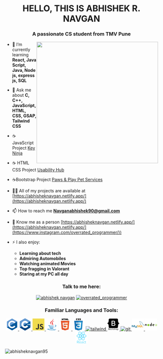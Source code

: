 <h1 align="center">HELLO, THIS IS ABHISHEK R. NAVGAN</h1>

<h3 align="center">A passionate CS student from TMV Pune</h3>
<img width="400px" height="400px" align="right" src="https://media2.giphy.com/media/j4fbBhYgu8mNEHkQ4w/200w.gif?cid=82a1493b6gy0od7tt9aqzfkurlwx73dxoepj2opdsdp99r5c&ep=v1_gifs_related&rid=200w.gif&ct=g">

- 🌱 I’m currently learning **React, Java Script, Java, Node js, express js, SQL**

- 💬 Ask me about **C, C++, JavaScript, HTML, CSS, GSAP, Tailwind CSS**

- ☕ JavaScript Project [Key Ninja](https://abhisheknavgan95.github.io/Key-Ninja/)

- ☕ HTML CSS Project [Usability Hub](https://abhisheknavgan95.github.io/Usability-Hub/)

- ☕Bootstrap Project [Paws & Play Pet Services](https://abhisheknavgan95.github.io/Paws-Play-Dog-Services/)

- 👨‍💻 All of my projects are available at [https://abhisheknavgan.netlify.app/](https://abhisheknavgan.netlify.app/)

- 📫 How to reach me **Navganabhishek90@gmail.com**

- 📄 Know me as a person [https://abhisheknavgan.netlify.app/](https://abhisheknavgan.netlify.app/](https://www.instagram.com/overrated_programmer/))

- ⚡ I also enjoy:
  - **Learning about tech**
  - **Admiring Automobiles**
  - **Watching animated Movies**
  - **Top fragging in Valorant**
  - **Staring at my PC all day**

<h3 align="center">Talk to me here:</h3>
<p align="center">
<a href="https://linkedin.com/in/abhishek navgan" target="blank"><img align="center" src="https://raw.githubusercontent.com/rahuldkjain/github-profile-readme-generator/master/src/images/icons/Social/linked-in-alt.svg" alt="abhishek navgan" height="30" width="40" /></a>
<a href="https://instagram.com/overrated_programmer" target="blank"><img align="center" src="https://raw.githubusercontent.com/rahuldkjain/github-profile-readme-generator/master/src/images/icons/Social/instagram.svg" alt="overrated_programmer" height="30" width="40" /></a>
</p>

<h3 align="center">Familiar Languages and Tools:</h3>
<p align="center"> 
  <a href="https://www.cprogramming.com/" target="_blank" rel="noreferrer"> <img src="https://raw.githubusercontent.com/devicons/devicon/master/icons/c/c-original.svg" alt="c" width="40" height="40"/> </a> 
  <a href="https://www.w3schools.com/cpp/" target="_blank" rel="noreferrer"> <img src="https://raw.githubusercontent.com/devicons/devicon/master/icons/cplusplus/cplusplus-original.svg" alt="cplusplus" width="40" height="40"/> </a>
    <a href="https://developer.mozilla.org/en-US/docs/Web/JavaScript" target="_blank" rel="noreferrer"> <img src="https://raw.githubusercontent.com/devicons/devicon/master/icons/javascript/javascript-original.svg" alt="javascript" width="40" height="40"/> </a> 
  <a href="https://www.java.com" target="_blank" rel="noreferrer"> <img src="https://raw.githubusercontent.com/devicons/devicon/master/icons/java/java-original.svg" alt="java" width="40" height="40"/> </a> 
    <a href="https://www.w3.org/html/" target="_blank" rel="noreferrer"> <img src="https://raw.githubusercontent.com/devicons/devicon/master/icons/html5/html5-original-wordmark.svg" alt="html5" width="40" height="40"/> </a> 
    <a href="https://www.w3schools.com/css/" target="_blank" rel="noreferrer"> <img src="https://raw.githubusercontent.com/devicons/devicon/master/icons/css3/css3-original-wordmark.svg" alt="css3" width="40" height="40"/> </a>
  <a href="https://tailwindcss.com/" target="_blank" rel="noreferrer"> <img src="https://www.vectorlogo.zone/logos/tailwindcss/tailwindcss-icon.svg" alt="tailwind" width="40" height="40"/> </a> 
  <a href="https://getbootstrap.com" target="_blank" rel="noreferrer"> <img src="https://raw.githubusercontent.com/devicons/devicon/master/icons/bootstrap/bootstrap-plain-wordmark.svg" alt="bootstrap" width="40" height="40"/> </a>   
  <a href="https://git-scm.com/" target="_blank" rel="noreferrer"> <img src="https://www.vectorlogo.zone/logos/git-scm/git-scm-icon.svg" alt="git" width="40" height="40"/> </a> 
  <a href="https://www.mysql.com/" target="_blank" rel="noreferrer"> <img src="https://raw.githubusercontent.com/devicons/devicon/master/icons/mysql/mysql-original-wordmark.svg" alt="mysql" width="40" height="40"/> </a> 
  <a href="https://nodejs.org" target="_blank" rel="noreferrer"> <img src="https://raw.githubusercontent.com/devicons/devicon/master/icons/nodejs/nodejs-original-wordmark.svg" alt="nodejs" width="40" height="40"/> </a> 
  <a href="https://reactjs.org/" target="_blank" rel="noreferrer"> <img src="https://raw.githubusercontent.com/devicons/devicon/master/icons/react/react-original-wordmark.svg" alt="react" width="40" height="40"/> </a> 
</p>
<p><img align="left" width="100%" height="200px" src="https://github-readme-stats.vercel.app/api/top-langs?username=abhisheknavgan95&show_icons=true&locale=en&layout=compact" alt="abhisheknavgan95" /></p>
